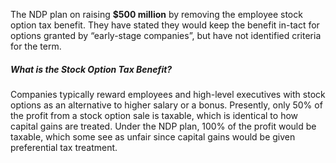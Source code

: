 The NDP plan on raising **$500 million** by removing the employee stock option tax benefit. They have stated they would keep the benefit in-tact for options granted by “early-stage companies”, but have not identified criteria for the term.

##### What is the Stock Option Tax Benefit?
Companies typically reward employees and high-level executives with stock options as an alternative to higher salary or a bonus. Presently, only 50% of the profit from a stock option sale is taxable, which is identical to how capital gains are treated. Under the NDP plan, 100% of the profit would be taxable, which some see as unfair since capital gains would be given preferential tax treatment.